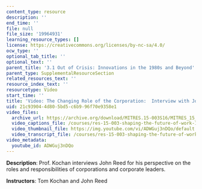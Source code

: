 ```yaml
---
content_type: resource
description: ''
end_time: ''
file: null
file_size: '19964931'
learning_resource_types: []
license: https://creativecommons.org/licenses/by-nc-sa/4.0/
ocw_type: ''
optional_tab_title: ''
optional_text: ''
parent_title: '3.1 Out of Crisis: Innovations in the 1980s and Beyond'
parent_type: SupplementalResourceSection
related_resources_text: ''
resource_index_text: ''
resourcetype: Video
start_time: ''
title: 'Video: The Changing Role of the Corporation:  Interview with John Reed'
uid: 21c93904-4d80-5bd5-c6b9-96f70e9358e1
video_files:
  archive_url: https://archive.org/download/MITRES.15-003S16/MITRES_15_003S16_3-1-4_360p.mp4
  video_captions_file: /courses/res-15-003-shaping-the-future-of-work-15-662x-spring-2016/0e3201d1aa025e10a12567176fcd98db_ADWGuj3nDQo.vtt
  video_thumbnail_file: https://img.youtube.com/vi/ADWGuj3nDQo/default.jpg
  video_transcript_file: /courses/res-15-003-shaping-the-future-of-work-15-662x-spring-2016/fff00aa6af6301900bf291ecef6255d4_ADWGuj3nDQo.pdf
video_metadata:
  youtube_id: ADWGuj3nDQo
---
```


**Description**: Prof. Kochan interviews John Reed for his perspective on the roles and responsibilities of corporations and corporate leaders.

**Instructors**: Tom Kochan and John Reed

